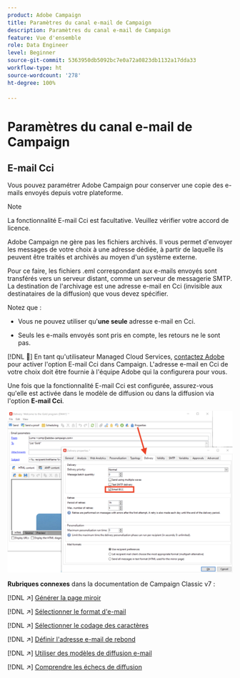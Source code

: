 ```yaml
---
product: Adobe Campaign
title: Paramètres du canal e-mail de Campaign
description: Paramètres du canal e-mail de Campaign
feature: Vue d'ensemble
role: Data Engineer
level: Beginner
source-git-commit: 5363950db5092bc7e0a72a0823db1132a17dda33
workflow-type: ht
source-wordcount: '278'
ht-degree: 100%

---
```


# Paramètres du canal e-mail de Campaign

## E-mail Cci

Vous pouvez paramétrer Adobe Campaign pour conserver une copie des e-mails envoyés depuis votre plateforme.

>[!NOTE]
>La fonctionnalité E-mail Cci est facultative. Veuillez vérifier votre accord de licence.

Adobe Campaign ne gère pas les fichiers archivés. Il vous permet d&#39;envoyer les messages de votre choix à une adresse dédiée, à partir de laquelle ils peuvent être traités et archivés au moyen d&#39;un système externe.

Pour ce faire, les fichiers .eml correspondant aux e-mails envoyés sont transférés vers un serveur distant, comme un serveur de messagerie SMTP. La destination de l&#39;archivage est une adresse e-mail en Cci (invisible aux destinataires de la diffusion) que vous devez spécifier.

Notez que :

* Vous ne pouvez utiliser qu&#39;**une seule** adresse e-mail en Cci.

* Seuls les e-mails envoyés sont pris en compte, les retours ne le sont pas.

[!DNL :speech_balloon:] En tant qu&#39;utilisateur Managed Cloud Services, [contactez Adobe](../start/campaign-faq.md#support) pour activer l&#39;option E-mail Cci dans Campaign. L&#39;adresse e-mail en Cci de votre choix doit être fournie à l&#39;équipe Adobe qui la configurera pour vous.

Une fois que la fonctionnalité E-mail Cci est configurée, assurez-vous qu&#39;elle est activée dans le modèle de diffusion ou dans la diffusion via l&#39;option **E-mail Cci**.

![](assets/email-bcc.png)


**Rubriques connexes** dans la documentation de Campaign Classic v7 :


[!DNL :arrow_upper_right:] [Générer la page miroir](https://experienceleague.adobe.com/docs/campaign-classic/using/sending-messages/sending-emails/sending-an-email/email-parameters.html?lang=fr#generating-mirror-page)

[!DNL :arrow_upper_right:] [Sélectionner le format d&#39;e-mail](https://experienceleague.adobe.com/docs/campaign-classic/using/sending-messages/sending-emails/sending-an-email/email-parameters.html?lang=fr#selecting-message-formats)

[!DNL :arrow_upper_right:] [Sélectionner le codage des caractères](https://experienceleague.adobe.com/docs/campaign-classic/using/sending-messages/sending-emails/sending-an-email/email-parameters.html?lang=fr#character-encoding)

[!DNL :arrow_upper_right:] [Définir l&#39;adresse e-mail de rebond](https://experienceleague.adobe.com/docs/campaign-classic/using/sending-messages/sending-emails/sending-an-email/email-parameters.html?lang=fr#managing-bounce-emails)

[!DNL :arrow_upper_right:] [Utiliser des modèles de diffusion e-mail](https://experienceleague.adobe.com/docs/campaign-classic/using/sending-messages/using-delivery-templates/about-templates.html?lang=fr)

[!DNL :arrow_upper_right:] [Comprendre les échecs de diffusion](https://experienceleague.adobe.com/docs/campaign-classic/using/sending-messages/monitoring-deliveries/understanding-delivery-failures.html?lang=fr)

